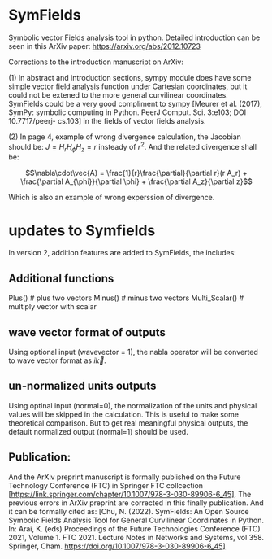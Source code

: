 # SymFields
Symbolic vector Fields analysis tool in python.
Detailed introduction can be seen in this ArXiv paper: https://arxiv.org/abs/2012.10723 

Corrections to the introduction manuscript on ArXiv:

(1) In abstract and introduction sections, sympy module does have some simple vector field analysis function under Cartesian coordinates, but it could not be extened to the more general curvilinear coordinates. SymFields could be a very good compliment to sympy [Meurer et al. (2017), SymPy: symbolic computing in Python. PeerJ Comput. Sci. 3:e103; DOI 10.7717/peerj- cs.103] in the fields of vector fields analysis.

(2) In page 4, example of wrong divergence calculation, the Jacobian should be: $J = H_r H_{\phi} H_z = r$ insteady of $r^2$. And the related divergence shall be:

$$\nabla\cdot\vec{A} = \frac{1}{r}\frac{\partial}{\partial r}(r A_r) + \frac{\partial A_{\phi}}{\partial \phi} + \frac{\partial A_z}{\partial z}$$

Which is also an example of wrong experssion of divergence.  

# updates to Symfields
In version 2, addition features are added to SymFields, the includes:
## Additional functions
Plus()         # plus two vectors
Minus()        # minus two vectors
Multi_Scalar() # multiply vector with scalar

## wave vector format of outputs
Using optional input (wavevector = 1), the nabla operator will be converted to wave vector format as $i\vec{k}$.

## un-normalized units outputs
Using optinal input (normal=0), the normalization of the units and physical values will be skipped in the calculation. This is useful to make some theoretical comparison. But to get real meaningful physical outputs, the default normalized output (normal=1) should be used.

## Publication:
And the ArXiv preprint manuscript is formally published on the Future Technology Conference (FTC) in Springer FTC collcection [https://link.springer.com/chapter/10.1007/978-3-030-89906-6_45]. The previous errors in ArXiv preprint are corrected in this finally publication. And it can be formally cited as: 
[Chu, N. (2022). SymFields: An Open Source Symbolic Fields Analysis Tool for General Curvilinear Coordinates in Python. In: Arai, K. (eds) Proceedings of the Future Technologies Conference (FTC) 2021, Volume 1. FTC 2021. Lecture Notes in Networks and Systems, vol 358. Springer, Cham. https://doi.org/10.1007/978-3-030-89906-6_45]


